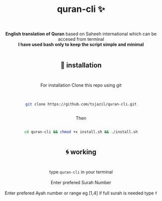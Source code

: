 <div align = "center">

# quran-cli ✨<br><br>
**English translation of Quran** based on Saheeh international which can be accesed from terminal <br>
**I have used bash only to keep the script simple and minimal**<br><br>


🚀 installation <br><br>
--
For installation Clone this repo using git<br><br>

```sh
  
git clone https://github.com/tsjazil/quran-cli.git
  
```
Then 
```sh
  
cd quran-cli && chmod +x install.sh && ./install.sh
  
```
🌀 working <br><br>
--
type ``quran-cli`` in your terminal <br><br>
Enter prefered Surah Number <br><br>
Enter prefered Ayah number or range eg [1,4]  if full surah is needed type `f` 
</div>



